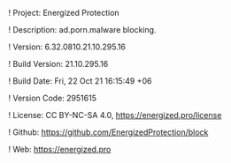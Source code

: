 ! Project: Energized Protection

! Description: ad.porn.malware blocking.

! Version: 6.32.0810.21.10.295.16

! Build Version: 21.10.295.16

! Build Date: Fri, 22 Oct 21 16:15:49 +06

! Version Code: 2951615

! License: CC BY-NC-SA 4.0, https://energized.pro/license

! Github: https://github.com/EnergizedProtection/block

! Web: https://energized.pro
